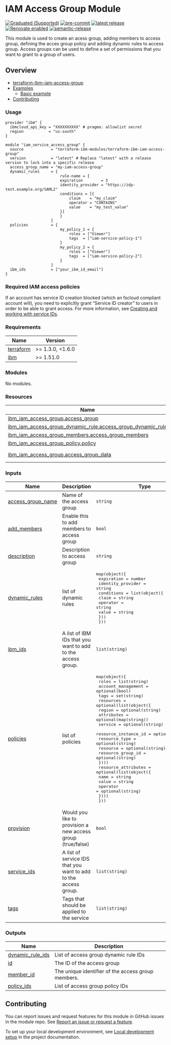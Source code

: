 <!-- BEGIN MODULE HOOK -->

# IAM Access Group Module
<!-- UPDATE BADGE: Update the link for the following badge-->
[![Graduated (Supported)](https://img.shields.io/badge/Status-Graduated%20(Supported)-brightgreen)](https://terraform-ibm-modules.github.io/documentation/#/badge-status)
[![pre-commit](https://img.shields.io/badge/pre--commit-enabled-brightgreen?logo=pre-commit&logoColor=white)](https://github.com/pre-commit/pre-commit)
[![latest release](https://img.shields.io/github/v/release/terraform-ibm-modules/terraform-ibm-iam-access-group?logo=GitHub&sort=semver)](https://github.com/terraform-ibm-modules/terraform-ibm-iam-access-group/releases/latest)
[![Renovate enabled](https://img.shields.io/badge/renovate-enabled-brightgreen.svg)](https://renovatebot.com/)
[![semantic-release](https://img.shields.io/badge/%20%20%F0%9F%93%A6%F0%9F%9A%80-semantic--release-e10079.svg)](https://github.com/semantic-release/semantic-release)


This module is used to create an acess group, adding members to access group, defining the acces group policy and adding dynamic rules to access group. Access groups can be used to define a set of permissions that you want to grant to a group of users.
<!-- BEGIN OVERVIEW HOOK -->
## Overview
* [terraform-ibm-iam-access-group](#terraform-ibm-iam-access-group)
* [Examples](./examples)
    * [Basic example](./examples/basic)
* [Contributing](#contributing)
<!-- END OVERVIEW HOOK -->

### Usage

<!--
Add an example of the use of the module in the following code block.

Use real values instead of "var.<var_name>" or other placeholder values
unless real values don't help users know what to change.
-->

```hcl
provider "ibm" {
  ibmcloud_api_key = "XXXXXXXXXX" # pragma: allowlist secret
  region           = "us-south"
}

module "iam_service_access_group" {
  source            = "terraform-ibm-modules/terraform-ibm-iam-access-group"
  version           = "latest" # Replace "latest" with a release version to lock into a specific release
  access_group_name = "my-iam-access-group"
  dynamic_rules     = {
                        rule-name = {
                        expiration        = 3
                        identity_provider = "https://idp-test.example.org/SAML2"
                        conditions = [{
                            claim    = "my_claim"
                            operator = "CONTAINS"
                            value    = "my_test_value"
                        }]
                        }
                    }
  policies          = {
                        my_policy_1 = {
                            roles = ["Viewer"]
                            tags  = ["iam-service-policy-1"]
                        }
                        my_policy_2 = {
                            roles = ["Viewer"]
                            tags  = ["iam-service-policy-2"]
                        }
                    }
  ibm_ids           = ["your_ibm_id_email"]
}
```

### Required IAM access policies

If an account has service ID creation blocked (which an fscloud compliant account will), you need to explicitly grant “Service ID creator” to users in order to be able to grant access.
For more information, see [Creating and working with service IDs](https://cloud.ibm.com/docs/account?topic=account-serviceids&interface=ui).
<!-- END MODULE HOOK -->
<!-- BEGINNING OF PRE-COMMIT-TERRAFORM DOCS HOOK -->
### Requirements

| Name | Version |
|------|---------|
| <a name="requirement_terraform"></a> [terraform](#requirement\_terraform) | >= 1.3.0, <1.6.0 |
| <a name="requirement_ibm"></a> [ibm](#requirement\_ibm) | >= 1.51.0 |

### Modules

No modules.

### Resources

| Name | Type |
|------|------|
| [ibm_iam_access_group.access_group](https://registry.terraform.io/providers/ibm-cloud/ibm/latest/docs/resources/iam_access_group) | resource |
| [ibm_iam_access_group_dynamic_rule.access_group_dynamic_rule](https://registry.terraform.io/providers/ibm-cloud/ibm/latest/docs/resources/iam_access_group_dynamic_rule) | resource |
| [ibm_iam_access_group_members.access_group_members](https://registry.terraform.io/providers/ibm-cloud/ibm/latest/docs/resources/iam_access_group_members) | resource |
| [ibm_iam_access_group_policy.policy](https://registry.terraform.io/providers/ibm-cloud/ibm/latest/docs/resources/iam_access_group_policy) | resource |
| [ibm_iam_access_group.access_group_data](https://registry.terraform.io/providers/ibm-cloud/ibm/latest/docs/data-sources/iam_access_group) | data source |

### Inputs

| Name | Description | Type | Default | Required |
|------|-------------|------|---------|:--------:|
| <a name="input_access_group_name"></a> [access\_group\_name](#input\_access\_group\_name) | Name of the access group | `string` | n/a | yes |
| <a name="input_add_members"></a> [add\_members](#input\_add\_members) | Enable this to add members to access group | `bool` | `true` | no |
| <a name="input_description"></a> [description](#input\_description) | Description to access group | `string` | `null` | no |
| <a name="input_dynamic_rules"></a> [dynamic\_rules](#input\_dynamic\_rules) | list of dynamic rules | <pre>map(object({<br>    expiration        = number<br>    identity_provider = string<br>    conditions = list(object({<br>      claim    = string<br>      operator = string<br>      value    = string<br>    }))<br>  }))</pre> | n/a | yes |
| <a name="input_ibm_ids"></a> [ibm\_ids](#input\_ibm\_ids) | A list of IBM IDs that you want to add to the access group. | `list(string)` | `null` | no |
| <a name="input_policies"></a> [policies](#input\_policies) | list of policies | <pre>map(object({<br>    roles              = list(string)<br>    account_management = optional(bool)<br>    tags               = set(string)<br>    resources = optional(list(object({<br>      region               = optional(string)<br>      attributes           = optional(map(string))<br>      service              = optional(string)<br>      resource_instance_id = optional(string)<br>      resource_type        = optional(string)<br>      resource             = optional(string)<br>      resource_group_id    = optional(string)<br>    })))<br>    resource_attributes = optional(list(object({<br>      name     = string<br>      value    = string<br>      operator = optional(string)<br>    })))<br>  }))</pre> | n/a | yes |
| <a name="input_provision"></a> [provision](#input\_provision) | Would you like to provision a new access group (true/false) | `bool` | `true` | no |
| <a name="input_service_ids"></a> [service\_ids](#input\_service\_ids) | A list of service IDS that you want to add to the access group. | `list(string)` | `null` | no |
| <a name="input_tags"></a> [tags](#input\_tags) | Tags that should be applied to the service | `list(string)` | `null` | no |

### Outputs

| Name | Description |
|------|-------------|
| <a name="output_dynamic_rule_ids"></a> [dynamic\_rule\_ids](#output\_dynamic\_rule\_ids) | List of access group dynamic rule IDs |
| <a name="output_id"></a> [id](#output\_id) | The ID of the access group |
| <a name="output_member_id"></a> [member\_id](#output\_member\_id) | The unique identifier of the access group members. |
| <a name="output_policy_ids"></a> [policy\_ids](#output\_policy\_ids) | List of access group policy IDs |
<!-- END OF PRE-COMMIT-TERRAFORM DOCS HOOK -->

<!-- BEGIN CONTRIBUTING HOOK -->

<!-- Leave this section as is so that your module has a link to local development environment set up steps for contributors to follow -->
## Contributing

You can report issues and request features for this module in GitHub issues in the module repo. See [Report an issue or request a feature](https://github.com/terraform-ibm-modules/.github/blob/main/.github/SUPPORT.md).

To set up your local development environment, see [Local development setup](https://terraform-ibm-modules.github.io/documentation/#/local-dev-setup) in the project documentation.
<!-- Source for this readme file: https://github.com/terraform-ibm-modules/common-dev-assets/tree/main/module-assets/ci/module-template-automation -->
<!-- END CONTRIBUTING HOOK -->

